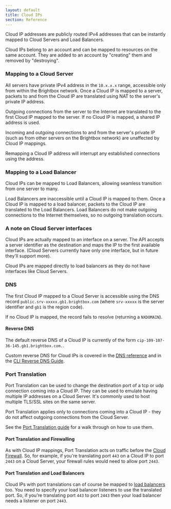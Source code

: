 ```yaml
---
layout: default
title: Cloud IPs
section: Reference
---
```


Cloud IP addresses are publicly routed IPv4 addresses that can be
instantly mapped to Cloud Servers and Load Balancers.

Cloud IPs belong to an account and can be mapped to resources on the
same account. They are added to an account by "creating" them and
removed by "destroying".

### Mapping to a Cloud Server

All servers have private IPv4 address in the `10.x.x.x` range,
accessible only from within the Brightbox network.  Once a Cloud IP is
mapped to a server, packets to and from the Cloud IP are translated
using NAT to the server's private IP address.

Outgoing connections from the server to the Internet are translated to
the first Cloud IP mapped to the server.  If no Cloud IP is mapped, a
shared IP address is used.

Incoming and outgoing connections to and from the server's private IP
(such as from other servers on the Brightbox network) are unaffected
by Cloud IP mappings.

Remapping a Cloud IP address will interrupt any established
connections using the address.

### Mapping to a Load Balancer

Cloud IPs can be mapped to Load Balancers, allowing seamless
transition from one server to many.

Load Balancers are inaccessible until a Cloud IP is mapped to
them. Once a Cloud IP is mapped to a load balancer, packets to the
Cloud IP are translated to the Load Balancers. Load Balancers do not
make outgoing connections to the Internet themselves, so no outgoing
translation occurs.

### A note on Cloud Server interfaces

Cloud IPs are actually mapped to an interface on a server. The API
accepts a server identifier as the destination and maps the IP to the
first available interface. (Cloud Servers currently have only one interface,
but in future they'll support more).

Cloud IPs are mapped directly to load balancers as they do not have
interfaces like Cloud Servers.

### DNS

The first Cloud IP mapped to a Cloud Server is accessible using the DNS
record `public.srv-xxxxx.gb1.brightbox.com` (where `srv-xxxxx` is the
server identifier and `gb1` is the region code).

If no Cloud IP is mapped, the record fails to resolve (returning a
`NXDOMAIN`).

#### Reverse DNS

The default reverse DNS of a Cloud IP is currently of the form
`cip-109-107-36-145.gb1.brightbox.com.`.

Custom reverse DNS for Cloud IPs is covered in the [DNS reference](/reference/dns/) and in the [CLI Reverse DNS Guide](/guides/cli/reverse-dns/).

### Port Translation

Port Translation can be used to change the destination port of a tcp
or udp connection coming into a Cloud IP. They can be used to emulate
having multiple IP addresses on a Cloud Server. It's commonly used to
host multiple TLS/SSL sites on the same server.

Port Translation applies only to connections coming into a Cloud IP -
they do not affect outgoing connections from the Cloud Server.

See the [Port Translation guide](/guides/cli/port-translation/) for a
walk through on how to use them.

#### Port Translation and Firewalling

As with Cloud IP mappings, Port Translation acts on traffic before the
[Cloud Firewall](/reference/firewall/). So, for example, if you're
translating port <code>443</code> on a Cloud IP to port
<code>2443</code> on a Cloud Server, your firewall rules would need to
allow port <code>2443</code>.

#### Port Translation and Load Balancers

Cloud IPs with port translations can of course be mapped to
[load balancers](/reference/load-balancers/) too.  You need to specify
your load balancer listeners to use the translated port. So, if you're
translating port <code>443</code> to port <code>2443</code> then your
load balancer needs a listener on port <code>2443</code>.

